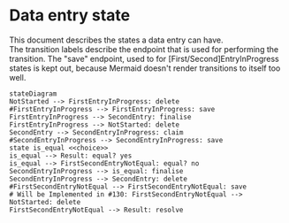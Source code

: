 # Data entry state

This document describes the states a data entry can have.   
The transition labels describe the endpoint that is used for performing the transition.
The "save" endpoint, used to for [First/Second]EntryInProgress states is kept out, because Mermaid doesn't render transitions to itself too well.

```mermaid
stateDiagram
NotStarted --> FirstEntryInProgress: delete
#FirstEntryInProgress --> FirstEntryInProgress: save
FirstEntryInProgress --> SecondEntry: finalise
FirstEntryInProgress --> NotStarted: delete
SecondEntry --> SecondEntryInProgress: claim
#SecondEntryInProgress --> SecondEntryInProgress: save
state is_equal <<choice>>
is_equal --> Result: equal? yes
is_equal --> FirstSecondEntryNotEqual: equal? no
SecondEntryInProgress --> is_equal: finalise
SecondEntryInProgress --> SecondEntry: delete
#FirstSecondEntryNotEqual --> FirstSecondEntryNotEqual: save
# Will be Implemented in #130: FirstSecondEntryNotEqual --> NotStarted: delete
FirstSecondEntryNotEqual --> Result: resolve
```
